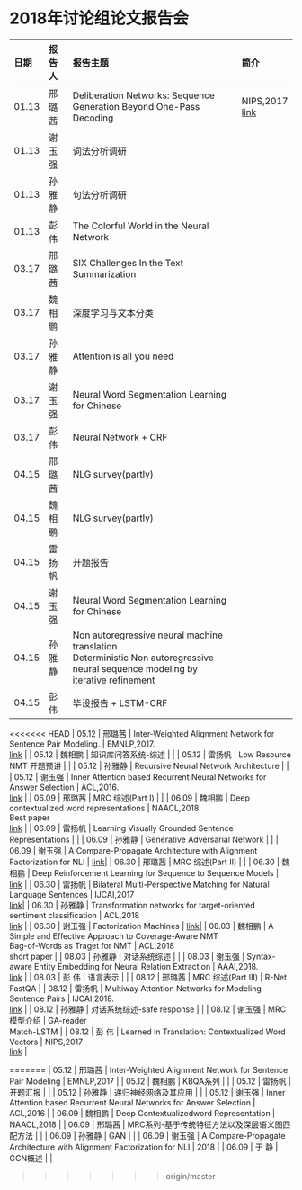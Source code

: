 # 2018年讨论组论文报告会

| 日期| 报告人  | 报告主题 | 简介 |
|:--|:----------|:--------|:--|
| 01.13 | 邢璐茜 | Deliberation Networks: Sequence Generation Beyond One-Pass Decoding | NIPS,2017 <br> [link](https://papers.nips.cc/paper/6775-deliberation-networks-sequence-generation-beyond-one-pass-decoding.pdf)|  
| 01.13 | 谢玉强 | 词法分析调研 | |
| 01.13 | 孙雅静 | 句法分析调研 | |
| 01.13 | 彭  伟 | The Colorful World in the Neural Network | |
| 03.17 | 邢璐茜 | SIX Challenges In the Text Summarization | |
| 03.17 | 魏相鹏 | 深度学习与文本分类 | |
| 03.17 | 孙雅静 | Attention is all you need | |
| 03.17 | 谢玉强 | Neural Word Segmentation Learning for Chinese | |
| 03.17 | 彭  伟 | Neural Network + CRF | |
| 04.15 | 邢璐茜 | NLG survey(partly) | |
| 04.15 | 魏相鹏 | NLG survey(partly) | |
| 04.15 | 雷扬帆 | 开题报告 | |
| 04.15 | 谢玉强 | Neural Word Segmentation Learning for Chinese | |
| 04.15 | 孙雅静 | Non autoregressive neural machine translation <br>Deterministic Non autoregressive neural sequence modeling by iterative refinement | |
| 04.15 | 彭  伟 | 毕设报告 + LSTM-CRF | |
<<<<<<< HEAD
| 05.12 | 邢璐茜 | Inter-Weighted Alignment Network for Sentence Pair Modeling. | EMNLP,2017.<br> [link](https://aclanthology.info/pdf/D/D17/D17-1122.pdf) |
| 05.12 | 魏相鹏 | 知识库问答系统-综述 |  |
| 05.12 | 雷扬帆 | Low Resource NMT 开题预讲 | |
| 05.12 | 孙雅静 | Recursive Neural Network Architecture | |
| 05.12 | 谢玉强 | Inner Attention based Recurrent Neural Networks for Answer Selection | ACL,2016.<br>[link](http://www.aclweb.org/anthology/P16-1122) |
| 06.09 | 邢璐茜 | MRC 综述(Part I) | |
| 06.09 | 魏相鹏 | Deep contextualized word representations | NAACL,2018.<br>Best paper<br>[link](http://www.aclweb.org/anthology/N18-1202) |
| 06.09 | 雷扬帆 | Learning Visually Grounded Sentence Representations | |
| 06.09 | 孙雅静 | Generative Adversarial Network | |
| 06.09 | 谢玉强 | A Compare-Propagate Architecture with Alignment Factorization for NLI | [link](https://arxiv.org/pdf/1801.00102)|
| 06.30 | 邢璐茜 | MRC 综述(Part II) | |
| 06.30 | 魏相鹏 | Deep Reinforcement Learning for Sequence to Sequence Models | [link](https://arxiv.org/pdf/1805.09461) |
| 06.30 | 雷扬帆 | Bilateral Multi-Perspective Matching for Natural Language Sentences | IJCAI,2017<br>[link](https://www.ijcai.org/proceedings/2017/579)|
| 06.30 | 孙雅静 | Transformation networks for target-oriented sentiment classification | ACL,2018<br>[link](http://aclweb.org/anthology/P18-1087) |
| 06.30 | 谢玉强 | Factorization Machines | [link](https://www.csie.ntu.edu.tw/~b97053/paper/Rendle2010FM.pdf)|
| 08.03 | 魏相鹏 | A Simple and Effective Approach to Coverage-Aware NMT<br>Bag-of-Words as Traget for NMT | ACL,2018<br>short paper |
| 08.03 | 孙雅静 | 对话系统综述 | |
| 08.03 | 谢玉强 | Syntax-aware Entity Embedding for Neural Relation Extraction | AAAI,2018.<br>[link](https://arxiv.org/pdf/1801.03603) |
| 08.03 | 彭  伟 | 语言表示 | |
| 08.12 | 邢璐茜 | MRC 综述(Part III) | R-Net<br>FastQA |
| 08.12 | 雷扬帆 | Multiway Attention Networks for Modeling Sentence Pairs | IJCAI,2018.<br>[link](https://www.ijcai.org/proceedings/2018/0613.pdf) |
| 08.12 | 孙雅静 | 对话系统综述-safe response | |
| 08.12 | 谢玉强 | MRC 模型介绍 | GA-reader<br>Match-LSTM |
| 08.12 | 彭     伟 | Learned in Translation: Contextualized Word Vectors | NIPS,2017<br>[link](http://papers.nips.cc/paper/7209-learned-in-translation-contextualized-word-vectors) |

=======
| 05.12 | 邢璐茜 | Inter-Weighted Alignment Network for Sentence Pair Modeling | EMNLP,2017 |
| 05.12 | 魏相鹏 | KBQA系列 | |
| 05.12 | 雷扬帆 | 开题汇报 | |
| 05.12 | 孙雅静 | 递归神经网络及其应用 | |
| 05.12 | 谢玉强 | Inner Attention based Recurrent Neural Networks for Answer Selection | ACL,2016 |
| 06.09 | 魏相鹏 | Deep Contextualizedword Representation | NAACL,2018 |
| 06.09 | 邢璐茜 | MRC系列-基于传统特征方法以及深层语义图匹配方法 | |
| 06.09 | 孙雅静 | GAN | |
| 06.09 | 谢玉强 | A Compare-Propagate Architecture with Alignment Factorization for NLI | 2018 |
| 06.09 | 于  静 | GCN概述 | |
>>>>>>> origin/master
